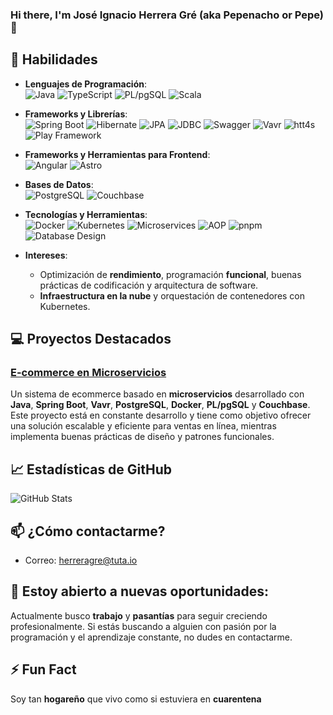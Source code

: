 ### Hi there, I'm José Ignacio Herrera Gré (aka Pepenacho or Pepe) 👋

## 🚀 Habilidades

- **Lenguajes de Programación**:  
  ![Java](https://img.shields.io/badge/-Java-007396?style=flat-square&logo=java&logoColor=ffffff) ![TypeScript](https://img.shields.io/badge/-TypeScript-007acc?style=flat-square&logo=typescript&logoColor=ffffff) ![PL/pgSQL](https://img.shields.io/badge/-PL%2FpgSQL-336791?style=flat-square&logo=postgresql&logoColor=ffffff) ![Scala](https://img.shields.io/badge/-Scala-DC322F?style=flat-square&logo=scala&logoColor=ffffff)

- **Frameworks y Librerías**:  
  ![Spring Boot](https://img.shields.io/badge/-Spring%20Boot-6DB33F?style=flat-square&logo=springboot&logoColor=ffffff) ![Hibernate](https://img.shields.io/badge/-Hibernate-59666C?style=flat-square&logo=hibernate&logoColor=ffffff) ![JPA](https://img.shields.io/badge/-JPA-0067A5?style=flat-square&logo=java&logoColor=ffffff) ![JDBC](https://img.shields.io/badge/-JDBC-0067A5?style=flat-square&logo=java&logoColor=ffffff) ![Swagger](https://img.shields.io/badge/-Swagger-85EA2D?style=flat-square&logo=swagger&logoColor=ffffff) ![Vavr](https://img.shields.io/badge/-Vavr-9C1D24?style=flat-square&logo=vavr&logoColor=ffffff) ![htt4s](https://img.shields.io/badge/-htt4s-2E8B57?style=flat-square&logo=scala&logoColor=ffffff) ![Play Framework](https://img.shields.io/badge/-Play%20Framework-026E00?style=flat-square&logo=playframework&logoColor=ffffff)

- **Frameworks y Herramientas para Frontend**:  
  ![Angular](https://img.shields.io/badge/-Angular-DD0031?style=flat-square&logo=angular&logoColor=ffffff) ![Astro](https://img.shields.io/badge/-Astro-FF5D01?style=flat-square&logo=astro&logoColor=ffffff)

- **Bases de Datos**:  
  ![PostgreSQL](https://img.shields.io/badge/-PostgreSQL-336791?style=flat-square&logo=postgresql&logoColor=ffffff) ![Couchbase](https://img.shields.io/badge/-Couchbase-499899?style=flat-square&logo=couchbase&logoColor=ffffff)

- **Tecnologías y Herramientas**:  
  ![Docker](https://img.shields.io/badge/-Docker-2496ED?style=flat-square&logo=docker&logoColor=ffffff) ![Kubernetes](https://img.shields.io/badge/-Kubernetes-326CE5?style=flat-square&logo=kubernetes&logoColor=ffffff) ![Microservices](https://img.shields.io/badge/-Microservices-50A5F1?style=flat-square&logo=apachekafka&logoColor=ffffff) ![AOP](https://img.shields.io/badge/-AOP-FF6700?style=flat-square&logo=java&logoColor=ffffff) ![pnpm](https://img.shields.io/badge/-pnpm-F69220?style=flat-square&logo=pnpm&logoColor=ffffff) ![Database Design](https://img.shields.io/badge/-Database%20Design-4e73df?style=flat-square&logo=mysql&logoColor=ffffff)

- **Intereses**:  
  - Optimización de **rendimiento**, programación **funcional**, buenas prácticas de codificación y arquitectura de software.  
  - **Infraestructura en la nube** y orquestación de contenedores con Kubernetes.

## 💻 Proyectos Destacados

### [E-commerce en Microservicios](https://github.com/DexioTelio/user_services)  
Un sistema de ecommerce basado en **microservicios** desarrollado con **Java**, **Spring Boot**, **Vavr**, **PostgreSQL**, **Docker**, **PL/pgSQL** y **Couchbase**. Este proyecto está en constante desarrollo y tiene como objetivo ofrecer una solución escalable y eficiente para ventas en línea, mientras implementa buenas prácticas de diseño y patrones funcionales.

## 📈 Estadísticas de GitHub
![GitHub Stats](https://github-readme-stats.vercel.app/api?username=DexioTelio&show_icons=true&theme=radical)

## 📫 ¿Cómo contactarme?  
- Correo: [herreragre@tuta.io](mailto:herreragre@tuta.io)

## 🌱 Estoy abierto a nuevas oportunidades:  
Actualmente busco **trabajo** y **pasantías** para seguir creciendo profesionalmente. Si estás buscando a alguien con pasión por la programación y el aprendizaje constante, no dudes en contactarme.

## ⚡ Fun Fact  
Soy tan **hogareño** que vivo como si estuviera en **cuarentena**
